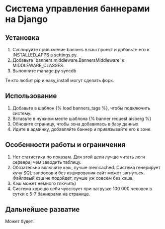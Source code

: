 # Система управления баннерами на Django

## Установка

1. Скопируйте приложение banners в ваш проект и добавьте его к INSTALLED_APPS в settings.py.
1. Добавьте 'banners.middleware.BannersMiddleware' к MIDDLEWARE_CLASSES.
1. Выполните manage.py syncdb

Те кто любит pip и easy_install могут сделать форк.

## Использование

1. Добавьте в шаблон {% load banners_tags %}, чтобы подключить систему.
1. Вставьте в нужном месте шаблона {% banner request aisberg %}
1. Обновите страницу, чтобы зона добавилась в базу данных.
1. Идите в админку, добавляйте баннер и привязывайте его к зоне.


## Особенности работы и ограничения

1. Нет статистики по показам. Для этой цели лучше читать логи сервера, чем заводить таблицу.
1. Обязательно включите кэш, лучше memcached. Система генерирует кучу SQL запросов и без кэширования сайт может загнуться. Файловый кэш не подойдет, лучше уж совсем без кэша.
1. Кэш может немного глючить)
1. Система хорошо себя чувствует при нагрузке 100 000 человек в сутки c 5-7 баннерами на странице.

## Дальнейшее разватие

Может будет.
